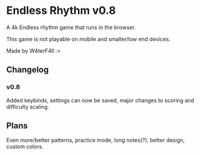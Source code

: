# Endless Rhythm v0.8

A 4k Endless rhythm game that runs in the browser.

This game is not playable on mobile and smaller/low end devices.

Made by W4terF4ll :>

## Changelog

### v0.8 
Added keybinds, settings can now be saved, major changes to scoring and difficulty scaling.

## Plans

Even more/better patterns, practice mode, long notes(?), better design, custom colors.
